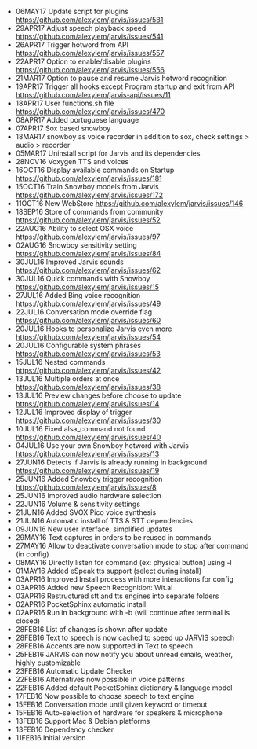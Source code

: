 - 06MAY17 Update script for plugins https://github.com/alexylem/jarvis/issues/581
- 29APR17 Adjust speech playback speed https://github.com/alexylem/jarvis/issues/541 
- 26APR17 Trigger hotword from API https://github.com/alexylem/jarvis/issues/557
- 22APR17 Option to enable/disable plugins https://github.com/alexylem/jarvis/issues/556
- 21MAR17 Option to pause and resume Jarvis hotword recognition
- 19APR17 Trigger all hooks except Program startup and exit from API https://github.com/alexylem/jarvis-api/issues/11
- 18APR17 User functions.sh file https://github.com/alexylem/jarvis/issues/470
- 08APR17 Added portuguese language
- 07APR17 Sox based snowboy
- 18MAR17 snowboy as voice recorder in addition to sox, check settings > audio > recorder
- 05MAR17 Uninstall script for Jarvis and its dependencies
- 28NOV16 Voxygen TTS and voices
- 16OCT16 Display available commands on Startup https://github.com/alexylem/jarvis/issues/181
- 15OCT16 Train Snowboy models from Jarvis https://github.com/alexylem/jarvis/issues/172
- 11OCT16 New WebStore https://github.com/alexylem/jarvis/issues/146
- 18SEP16 Store of commands from community https://github.com/alexylem/jarvis/issues/52
- 22AUG16 Ability to select OSX voice https://github.com/alexylem/jarvis/issues/97
- 02AUG16 Snowboy sensitivity setting https://github.com/alexylem/jarvis/issues/84
- 30JUL16 Improved Jarvis sounds https://github.com/alexylem/jarvis/issues/62
- 30JUL16 Quick commands with Snowboy https://github.com/alexylem/jarvis/issues/15
- 27JUL16 Added Bing voice recognition https://github.com/alexylem/jarvis/issues/49
- 22JUL16 Conversation mode override flag https://github.com/alexylem/jarvis/issues/60
- 20JUL16 Hooks to personalize Jarvis even more https://github.com/alexylem/jarvis/issues/54
- 20JUL16 Configurable system phrases https://github.com/alexylem/jarvis/issues/53
- 15JUL16 Nested commands https://github.com/alexylem/jarvis/issues/42
- 13JUL16 Multiple orders at once https://github.com/alexylem/jarvis/issues/38
- 13JUL16 Preview changes before choose to update https://github.com/alexylem/jarvis/issues/14
- 12JUL16 Improved display of trigger https://github.com/alexylem/jarvis/issues/30
- 10JUL16 Fixed alsa_command not found https://github.com/alexylem/jarvis/issues/40
- 04JUL16 Use your own Snowboy hotword with Jarvis https://github.com/alexylem/jarvis/issues/13
- 27JUN16 Detects if Jarvis is already running in background https://github.com/alexylem/jarvis/issues/19
- 25JUN16 Added Snowboy trigger recognition https://github.com/alexylem/jarvis/issues/8
- 25JUN16 Improved audio hardware selection
- 22JUN16 Volume & sensitivity settings
- 21JUN16 Added SVOX Pico voice synthesis
- 21JUN16 Automatic install of TTS & STT dependencies
- 09JUN16 New user interface, simplified updates
- 29MAY16 Text captures in orders to be reused in commands
- 27MAY16 Allow to deactivate conversation mode to stop after command (in config)
- 08MAY16 Directly listen for command (ex: physical button) using -l
- 01MAY16 Added eSpeak tts support (select during install)
- 03APR16 Improved Install process with more interactions for config
- 03APR16 Added new Speech Recognition: Wit.ai
- 03APR16 Restructured stt and tts engines into separate folders
- 02APR16 PocketSphinx automatic install
- 02APR16 Run in background with -b (will continue after terminal is closed)
- 28FEB16 List of changes is shown after update
- 28FEB16 Text to speech is now cached to speed up JARVIS speech
- 28FEB16 Accents are now supported in Text to speech
- 25FEB16 JARVIS can now notify you about unread emails, weather, highly customizable
- 23FEB16 Automatic Update Checker
- 22FEB16 Alternatives now possible in voice patterns
- 22FEB16 Added default PocketSphinx dictionary & language model
- 17FEB16 Now possible to choose speech to text engine
- 15FEB16 Conversation mode until given keyword or timeout
- 15FEB16 Auto-selection of hardware for speakers & microphone
- 13FEB16 Support Mac & Debian platforms
- 13FEB16 Dependency checker
- 11FEB16 Initial version

